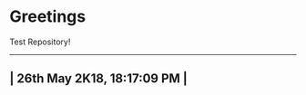 # Greetings
Test Repository!

------------------------------
| 26th May 2K18, 18:17:09 PM |
------------------------------
